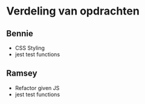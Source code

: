 # Verdeling van opdrachten 

## Bennie

* CSS Styling
* jest test functions

## Ramsey

* Refactor given JS
* jest test functions
